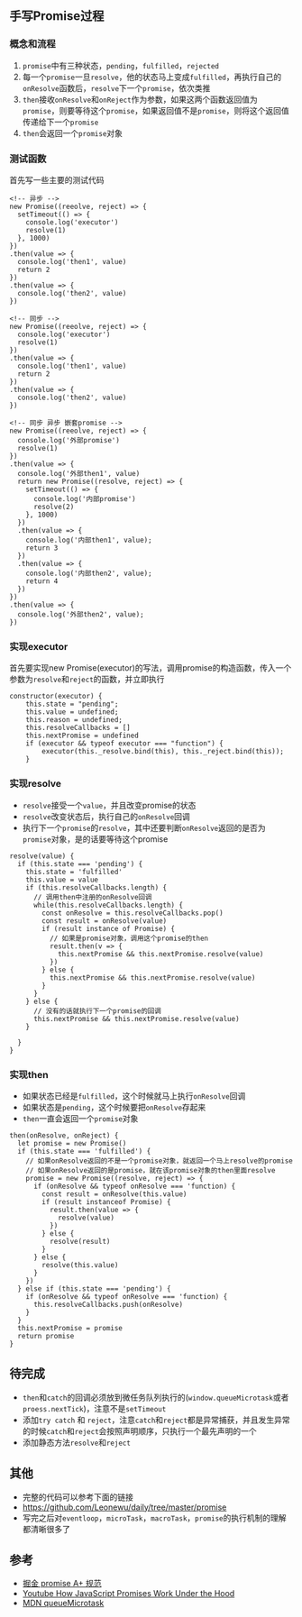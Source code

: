 
## 手写Promise过程
### 概念和流程 
1. `promise`中有三种状态，`pending`，`fulfilled`，`rejected`
2. 每一个`promise`一旦`resolve`，他的状态马上变成`fulfilled`，再执行自己的`onResolve`函数后，`resolve`下一个`promise`，依次类推
3. `then`接收`onResolve`和`onReject`作为参数，如果这两个函数返回值为`promise`，则要等待这个`promise`，如果返回值不是`promise`，则将这个返回值传递给下一个`promise`
4. `then`会返回一个`promise`对象
### 测试函数
首先写一些主要的测试代码  
```
<!-- 异步 -->
new Promise((reeolve, reject) => {
  setTimeout(() => {
    console.log('executor')
    resolve(1)
  }, 1000)
})
.then(value => {
  console.log('then1', value)
  return 2
})
.then(value => {
  console.log('then2', value)
})
```
```
<!-- 同步 -->
new Promise((reeolve, reject) => {
  console.log('executor')
  resolve(1)
})
.then(value => {
  console.log('then1', value)
  return 2
})
.then(value => {
  console.log('then2', value)
})
```
```
<!-- 同步 异步 嵌套promise -->
new Promise((reeolve, reject) => {
  console.log('外部promise')
  resolve(1)
})
.then(value => {
  console.log('外部then1', value)
  return new Promise((resolve, reject) => {
    setTimeout(() => {
      console.log('内部promise')
      resolve(2)
    }, 1000)
  })
  .then(value => {
    console.log('内部then1', value);
    return 3
  })
  .then(value => {
    console.log('内部then2', value);
    return 4
  })
})
.then(value => {
  console.log('外部then2', value);
})
```
### 实现executor
首先要实现new Promise(executor)的写法，调用promise的构造函数，传入一个参数为`resolve`和`reject`的函数，并立即执行
```
constructor(executor) {
    this.state = "pending";
    this.value = undefined;
    this.reason = undefined;
    this.resolveCallbacks = []
    this.nextPromise = undefined
    if (executor && typeof executor === "function") {
        executor(this._resolve.bind(this), this._reject.bind(this));
    }
``` 
### 实现resolve
* `resolve`接受一个`value`，并且改变promise的状态 
* `resolve`改变状态后，执行自己的`onResolve`回调
* 执行下一个`promise`的`resolve`，其中还要判断`onResolve`返回的是否为`promise`对象，是的话要等待这个promise
```
resolve(value) {
  if (this.state === 'pending') {
    this.state = 'fulfilled'
    this.value = value
    if (this.resolveCallbacks.length) {
      // 调用then中注册的onResolve回调
      while(this.resolveCallbacks.length) {
        const onResolve = this.resolveCallbacks.pop()
        const result = onResolve(value)
        if (result instance of Promise) {
          // 如果是promise对象，调用这个promise的then
          result.then(v => {
            this.nextPromise && this.nextPromise.resolve(value)
          })
        } else {
          this.nextPromise && this.nextPromise.resolve(value)
        }
      }
    } else {
      // 没有的话就执行下一个promise的回调
      this.nextPromise && this.nextPromise.resolve(value)
    }
    
  }
}
```
### 实现then
* 如果状态已经是`fulfilled`，这个时候就马上执行`onResolve`回调
* 如果状态是`pending`，这个时候要把`onResolve`存起来 
* `then`一直会返回一个`promise`对象 
```
then(onResolve, onReject) {
  let promise = new Promise()
  if (this.state === 'fulfilled') {
    // 如果onResolve返回的不是一个promise对象，就返回一个马上resolve的promise
    // 如果onResolve返回的是promise，就在该promise对象的then里面resolve
    promise = new Promise((resolve, reject) => {
      if (onResolve && typeof onResolve === 'function) {
        const result = onResolve(this.value)
        if (result instanceof Promise) {
          result.then(value => {
            resolve(value)
          })
        } else {
          resolve(result)
        }
      } else {
        resolve(this.value)
      }
    })
  } else if (this.state === 'pending') {
    if (onResolve && typeof onResolve === 'function) {
      this.resolveCallbacks.push(onResolve)
    }
  }
  this.nextPromise = promise
  return promise
}
```
## 待完成
* `then`和`catch`的回调必须放到微任务队列执行的(`window.queueMicrotask`或者`proess.nextTick`)，注意不是`setTimeout`
* 添加`try catch` 和 `reject`，注意`catch`和`reject`都是异常捕获，并且发生异常的时候`catch`和`reject`会按照声明顺序，只执行一个最先声明的一个
* 添加静态方法`resolve`和`reject`
## 其他
* 完整的代码可以参考下面的链接
* https://github.com/Leonewu/daily/tree/master/promise 
* 写完之后对`eventloop`，`microTask`，`macroTask`，`promise`的执行机制的理解都清晰很多了
## 参考
* [掘金  promise A+ 规范](https://juejin.im/post/5c4b0423e51d4525211c0fbc)  
* [Youtube How JavaScript Promises Work Under the Hood](https://www.youtube.com/watch?v=C3kUMPtt4hY&t=247s)  
* [MDN queueMicrotask](https://developer.mozilla.org/zh-CN/docs/Web/API/HTML_DOM_API/Microtask_guide)